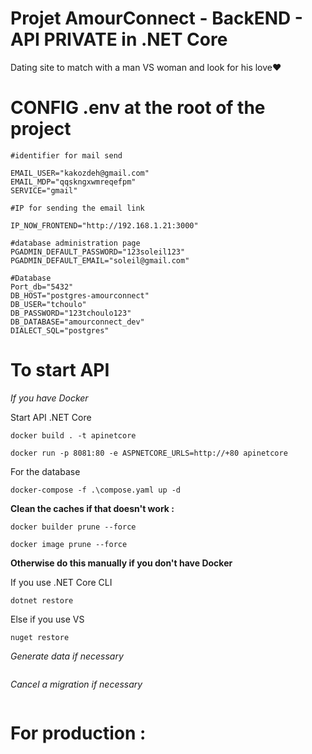 # Projet AmourConnect - BackEND - API PRIVATE in .NET Core

Dating site to match with a man VS woman and look for his love❤️

# CONFIG .env at the root of the project

```
#identifier for mail send

EMAIL_USER="kakozdeh@gmail.com"
EMAIL_MDP="qqskngxwmreqefpm"
SERVICE="gmail"

#IP for sending the email link

IP_NOW_FRONTEND="http://192.168.1.21:3000"

#database administration page
PGADMIN_DEFAULT_PASSWORD="123soleil123"
PGADMIN_DEFAULT_EMAIL="soleil@gmail.com"

#Database
Port_db="5432"
DB_HOST="postgres-amourconnect"
DB_USER="tchoulo"
DB_PASSWORD="123tchoulo123"
DB_DATABASE="amourconnect_dev"
DIALECT_SQL="postgres"
```

# To start API

*If you have Docker*


Start API .NET Core
```
docker build . -t apinetcore
```

```
docker run -p 8081:80 -e ASPNETCORE_URLS=http://+80 apinetcore
```

For the database
```
docker-compose -f .\compose.yaml up -d
```

**Clean the caches if that doesn't work :**

```
docker builder prune --force
```

```
docker image prune --force
```

**Otherwise do this manually if you don't have Docker**

If you use .NET Core CLI
```
dotnet restore
```

Else if you use VS
```
nuget restore
```

*Generate data if necessary*

```
```

*Cancel a migration if necessary*

```
```


# For production :